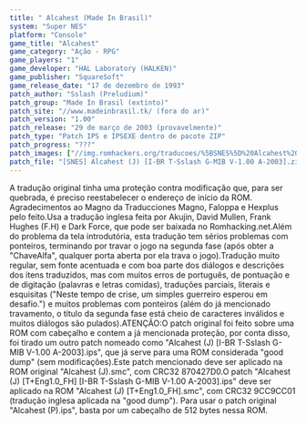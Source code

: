 ```yaml
---
title: " Alcahest (Made In Brasil)"
system: "Super NES"
platform: "Console"
game_title: "Alcahest"
game_category: "Ação - RPG"
game_players: "1"
game_developer: "HAL Laboratory (HALKEN)"
game_publisher: "SquareSoft"
game_release_date: "17 de dezembro de 1993"
patch_author: "Sslash (Preludium)"
patch_group: "Made In Brasil (extinto)"
patch_site: "//www.madeinbrasil.tk/ (fora do ar)"
patch_version: "1.00"
patch_release: "29 de março de 2003 (provavelmente)"
patch_type: "Patch IPS e IPSEXE dentro de pacote ZIP"
patch_progress: "???"
patch_images: ["//img.romhackers.org/traducoes/%5BSNES%5D%20Alcahest%20-%201.png","//img.romhackers.org/traducoes/%5BSNES%5D%20Alcahest%20-%20MIB%20-%202.png","//img.romhackers.org/traducoes/%5BSNES%5D%20Alcahest%20-%20MIB%20-%203.png"]
patch_file: "[SNES] Alcahest (J) [I-BR T-Sslash G-MIB V-1.00 A-2003].zip"
---
```

A tradução original tinha uma proteção contra modificação que, para ser quebrada, é preciso reestabelecer o endereço de início da ROM. Agradecimentos ao Magno da Traducciones Magno, Faloppa e Hexplus pelo feito.Usa a tradução inglesa feita por Akujin, David Mullen, Frank Hughes (F.H) e Dark Force, que pode ser baixada no Romhacking.net.Além do problema da tela introdutória, esta tradução tem sérios problemas com ponteiros, terminando por travar o jogo na segunda fase (após obter a "ChaveAlfa", qualquer porta aberta por ela trava o jogo).Tradução muito regular, sem fonte acentuada e com boa parte dos diálogos e descrições dos itens traduzidos, mas com muitos erros de português, de pontuação e de digitação (palavras e letras comidas), traduções parciais, literais e esquisitas ("Neste tempo de crise, um simples guerreiro esperou em desafio.") e muitos problemas com ponteiros (além do já mencionado travamento, o título da segunda fase está cheio de caracteres inválidos e muitos diálogos são pulados).ATENÇÃO:O patch original foi feito sobre uma ROM com cabeçalho e contem a já mencionada proteção, por conta disso, foi tirado um outro patch nomeado como "Alcahest (J) [I-BR T-Sslash G-MIB V-1.00 A-2003].ips", que já serve para uma ROM considerada "good dump" (sem modificações).Este patch mencionado deve ser aplicado na ROM original "Alcahest (J).smc", com CRC32 870427D0.O patch "Alcahest (J) [T+Eng1.0_FH] [I-BR T-Sslash G-MIB V-1.00 A-2003].ips" deve ser aplicado na ROM "Alcahest (J) [T+Eng1.0_FH].smc", com CRC32 9CC9CC01 (tradução inglesa aplicada na "good dump"). Para usar o patch original "Alcahest (P).ips", basta por um cabeçalho de 512 bytes nessa ROM.